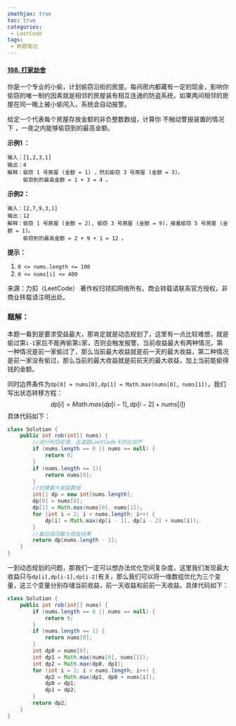 ```yaml
---
zmathjax: true
toc: true
categories:
 - LeetCode
tags:
 - 刷题笔记
---
```


#### [198. 打家劫舍](https://leetcode-cn.com/problems/house-robber/)

你是一个专业的小偷，计划偷窃沿街的房屋。每间房内都藏有一定的现金，影响你偷窃的唯一制约因素就是相邻的房屋装有相互连通的防盗系统，如果两间相邻的房屋在同一晚上被小偷闯入，系统会自动报警。

给定一个代表每个房屋存放金额的非负整数数组，计算你 不触动警报装置的情况下 ，一夜之内能够偷窃到的最高金额。

<!--more-->

**示例1 ：**

```
输入：[1,2,3,1]
输出：4
解释：偷窃 1 号房屋 (金额 = 1) ，然后偷窃 3 号房屋 (金额 = 3)。
     偷窃到的最高金额 = 1 + 3 = 4 。
```

**示例2：**

```
输入：[2,7,9,3,1]
输出：12
解释：偷窃 1 号房屋 (金额 = 2), 偷窃 3 号房屋 (金额 = 9)，接着偷窃 5 号房屋 (金额 = 1)。
     偷窃到的最高金额 = 2 + 9 + 1 = 12 。
```

**提示：**

1. `0 <= nums.length <= 100`
2. `0 <= nums[i] <= 400`

来源：力扣（LeetCode）
著作权归领扣网络所有。商业转载请联系官方授权，非商业转载请注明出处。

### 题解：

本题一看到是要求受益最大，那肯定就是动态规划了，这里有一点比较难想，就是偷过第`i-1`家后不能再偷第`i`家，否则会触发报警。当前收益最大有两种情况，第一种情况是前一家偷过了，那么当前最大收益就是前一天的最大收益，第二种情况是前一家没有偷过，那么当前的最大收益就是前前天的最大收益，加上当前能偷得钱的金额。

同时边界条件为`dp[0] = nums[0],dp[1] = Math.max(nums[0], nums[1])`，我们写出状态转移方程：
$$
dp[i] = Math.max(dp[i-1] , dp[i-2]+nums[i])
$$
具体代码如下：

```java
class Solution {
    public int rob(int[] nums) {
        //进行判空处理，这道题LeetCode卡的比较严
        if (nums.length == 0 || nums == null) {
            return 0;
        }
        if (nums.length == 1){
            return nums[0];
        }
        //创建最大收益数组
        int[] dp = new int[nums.length];
        dp[0] = nums[0]; 
        dp[1] = Math.max(nums[0], nums[1]);
        for (int i = 2; i < nums.length; i++) {
            dp[i] = Math.max(dp[i - 1], dp[i - 2] + nums[i]);
        }
        //最后返回最大收益结果
        return dp[nums.length - 1];
    }
}
```

一到动态规划的问题，那我们一定可以想办法优化空间复杂度，这里我们发现最大收益只与`dp[i],dp[i-1],dp[i-2]`有关，那么我们可以将一维数组优化为三个变量，这三个变量分别存储当前收益，前一天收益和前前一天收益。具体代码如下：

```java
class Solution {
    public int rob(int[] nums) {
        if (nums.length == 0 || nums == null) {
            return 0;
        }
        if (nums.length == 1) {
            return nums[0];
        }
        int dp0 = nums[0];
        int dp1 = Math.max(nums[0], nums[1]);
        int dp2 = Math.max(dp0, dp1);
        for (int i = 2; i < nums.length; i++) {
            dp2 = Math.max(dp1, dp0 + nums[i]);
            dp0 = dp1;
            dp1 = dp2;
        }
        return dp2;
    }
}
```

